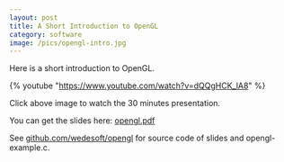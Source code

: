 ```yaml
---
layout: post
title: A Short Introduction to OpenGL
category: software
image: /pics/opengl-intro.jpg
---
```


Here is a short introduction to OpenGL.

{% youtube "https://www.youtube.com/watch?v=dQQgHCK_lA8" %}

Click above image to watch the 30 minutes presentation.

You can get the slides here: [opengl.pdf][1]

See [github.com/wedesoft/opengl][2] for source code of slides and opengl-example.c.

[1]: /downloads/opengl.pdf
[2]: https://github.com/wedesoft/opengl
